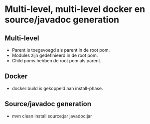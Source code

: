 # Multi-level, multi-level docker en source/javadoc generation

## Multi-level

- Parent is toegevoegd als parent in de root pom.
- Modules zijn gedefinieerd in de root pom.
- Child poms hebben de root pom als parent.

## Docker

- docker:build is gekoppeld aan install-phase.

## Source/javadoc generation

- mvn clean install source:jar javadoc:jar
